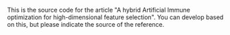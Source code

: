 This is the source code for the article "A hybrid Artificial Immune optimization for high-dimensional feature selection". You can develop based on this, but please indicate the source of the reference.
